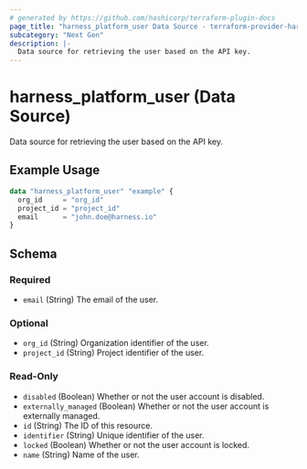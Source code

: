 ```yaml
---
# generated by https://github.com/hashicorp/terraform-plugin-docs
page_title: "harness_platform_user Data Source - terraform-provider-harness"
subcategory: "Next Gen"
description: |-
  Data source for retrieving the user based on the API key.
---
```


# harness_platform_user (Data Source)

Data source for retrieving the user based on the API key.

## Example Usage

```terraform
data "harness_platform_user" "example" {
  org_id     = "org_id"
  project_id = "project_id"
  email      = "john.doe@harness.io"
}
```

<!-- schema generated by tfplugindocs -->
## Schema

### Required

- `email` (String) The email of the user.

### Optional

- `org_id` (String) Organization identifier of the user.
- `project_id` (String) Project identifier of the user.

### Read-Only

- `disabled` (Boolean) Whether or not the user account is disabled.
- `externally_managed` (Boolean) Whether or not the user account is externally managed.
- `id` (String) The ID of this resource.
- `identifier` (String) Unique identifier of the user.
- `locked` (Boolean) Whether or not the user account is locked.
- `name` (String) Name of the user.
